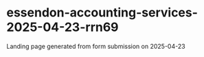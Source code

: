 # essendon-accounting-services-2025-04-23-rrn69
Landing page generated from form submission on 2025-04-23
